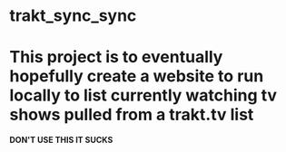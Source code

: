 # trakt_sync_sync
# This project is to eventually hopefully create a website to run locally to list currently watching tv shows pulled from a trakt.tv list

**DON'T USE THIS IT SUCKS**